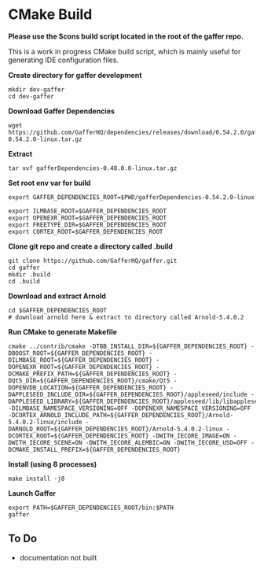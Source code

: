 # CMake Build


**Please use the Scons build script located in the root of the gaffer repo.**

This is a work in progress CMake build script, which is mainly useful for generating IDE configuration files.

**Create directory for gaffer development**

~~~
mkdir dev-gaffer
cd dev-gaffer
~~~

**Download Gaffer Dependencies**
~~~
wget https://github.com/GafferHQ/dependencies/releases/download/0.54.2.0/gafferDependencies-0.54.2.0-linux.tar.gz
~~~

**Extract**
~~~
tar xvf gafferDependencies-0.48.0.0-linux.tar.gz
~~~

**Set root env var for build**
~~~
export GAFFER_DEPENDENCIES_ROOT=$PWD/gafferDependencies-0.54.2.0-linux

export ILMBASE_ROOT=$GAFFER_DEPENDENCIES_ROOT
export OPENEXR_ROOT=$GAFFER_DEPENDENCIES_ROOT
export FREETYPE_DIR=$GAFFER_DEPENDENCIES_ROOT
export CORTEX_ROOT=$GAFFER_DEPENDENCIES_ROOT
~~~


**Clone git repo and create a directory called .build**

~~~
git clone https://github.com/GafferHQ/gaffer.git
cd gaffer
mkdir .build
cd .build
~~~

**Download and extract Arnold**
~~~
cd $GAFFER_DEPENDENCIES_ROOT
# download arnold here & extract to directory called Arnold-5.4.0.2 
~~~

**Run CMake to generate Makefile**
~~~
cmake ../contrib/cmake -DTBB_INSTALL_DIR=${GAFFER_DEPENDENCIES_ROOT} -DBOOST_ROOT=${GAFFER_DEPENDENCIES_ROOT} -DILMBASE_ROOT=${GAFFER_DEPENDENCIES_ROOT} -DOPENEXR_ROOT=${GAFFER_DEPENDENCIES_ROOT} -DCMAKE_PREFIX_PATH=${GAFFER_DEPENDENCIES_ROOT} -DQt5_DIR=${GAFFER_DEPENDENCIES_ROOT}/cmake/Qt5 -DOPENVDB_LOCATION=${GAFFER_DEPENDENCIES_ROOT} -DAPPLESEED_INCLUDE_DIR=${GAFFER_DEPENDENCIES_ROOT}/appleseed/include -DAPPLESEED_LIBRARY=${GAFFER_DEPENDENCIES_ROOT}/appleseed/lib/libappleseed.so -DILMBASE_NAMESPACE_VERSIONING=OFF -DOPENEXR_NAMESPACE_VERSIONING=OFF -DCORTEX_ARNOLD_INCLUDE_PATH=${GAFFER_DEPENDENCIES_ROOT}/Arnold-5.4.0.2-linux/include -DARNOLD_ROOT=${GAFFER_DEPENDENCIES_ROOT}/Arnold-5.4.0.2-linux -DCORTEX_ROOT=${GAFFER_DEPENDENCIES_ROOT} -DWITH_IECORE_IMAGE=ON -DWITH_IECORE_SCENE=ON -DWITH_IECORE_ALEMBIC=ON -DWITH_IECORE_USD=OFF -DCMAKE_INSTALL_PREFIX=${GAFFER_DEPENDENCIES_ROOT}
~~~

**Install (using 8 processes)**

~~~
make install -j8
~~~

**Launch Gaffer**

~~~
export PATH=$GAFFER_DEPENDENCIES_ROOT/bin:$PATH
gaffer
~~~

## To Do

- documentation not built
